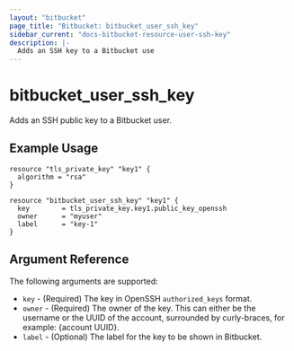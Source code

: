 ```yaml
---
layout: "bitbucket"
page_title: "Bitbucket: bitbucket_user_ssh_key"
sidebar_current: "docs-bitbucket-resource-user-ssh-key"
description: |-
  Adds an SSH key to a Bitbucket use
---
```


# bitbucket\_user\_ssh\_key

Adds an SSH public key to a Bitbucket user.

## Example Usage

```hcl-terraform
resource "tls_private_key" "key1" {
  algorithm = "rsa"
}

resource "bitbucket_user_ssh_key" "key1" {
  key        = tls_private_key.key1.public_key_openssh
  owner      = "myuser"
  label      = "key-1"
}
```

## Argument Reference

The following arguments are supported:

* `key` - (Required) The key in OpenSSH `authorized_keys` format.
* `owner` - (Required) The owner of the key. 
            This can either be the username or the UUID of the account,
            surrounded by curly-braces, for example: {account UUID}.
* `label` - (Optional) The label for the key to be shown in Bitbucket.
